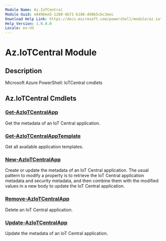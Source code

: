 ```yaml
---
Module Name: Az.IoTCentral
Module Guid: e8498ee5-1280-4b71-b186-d48b5cbc3eec
Download Help Link: https://docs.microsoft.com/powershell/module/az.iotcentral
Help Version: 1.0.0.0
Locale: en-US
---
```


# Az.IoTCentral Module
## Description
Microsoft Azure PowerShell: IoTCentral cmdlets

## Az.IoTCentral Cmdlets
### [Get-AzIoTCentralApp](Get-AzIoTCentralApp.md)
Get the metadata of an IoT Central application.

### [Get-AzIoTCentralAppTemplate](Get-AzIoTCentralAppTemplate.md)
Get all available application templates.

### [New-AzIoTCentralApp](New-AzIoTCentralApp.md)
Create or update the metadata of an IoT Central application.
The usual pattern to modify a property is to retrieve the IoT Central application metadata and security metadata, and then combine them with the modified values in a new body to update the IoT Central application.

### [Remove-AzIoTCentralApp](Remove-AzIoTCentralApp.md)
Delete an IoT Central application.

### [Update-AzIoTCentralApp](Update-AzIoTCentralApp.md)
Update the metadata of an IoT Central application.

